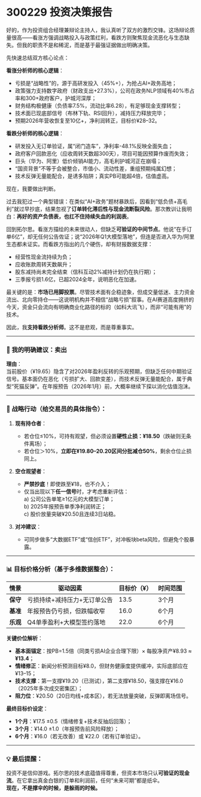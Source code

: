 # 300229 投资决策报告

好的，作为投资组合经理兼辩论主持人，我认真听了双方的激烈交锋。这场辩论质量很高——看涨方强调战略投入与政策红利，看跌方则聚焦现金流恶化与生态缺失。但我的职责不是和稀泥，而是基于最强证据做出明确决策。

先快速总结双方核心论点：

**看涨分析师的核心逻辑**：  
- 亏损是“战略性”的，源于高研发投入（45%+），为抢占AI+政务高地；  
- 政策强力支持数字政府（财政支出+27.3%），公司在政务NLP领域有40%市占率和300+政府客户，护城河深厚；  
- 财务结构极健康（负债率7.5%，流动比率6.28），有足够现金支撑转型；  
- 技术面已现底部信号（布林下轨、RSI回升），减持压力释放完毕；  
- 预期2026年营收恢复至10亿+，净利润转正，目标价¥28–32。

**看跌分析师的核心逻辑**：  
- 研发投入无订单验证，属“闭门造车”，净利率-48.1%反映全面失血；  
- 政府客户回款恶化（应收周转天数超300天），项目可能因预算作废而失效；  
- 巨头（华为、阿里）低价倾销AI能力，高毛利护城河正在崩塌；  
- “国资背景”不等于会被整合，市值小、流动性差，重组预期纯属幻想；  
- 技术反弹无量能配合，是诱多陷阱；真实PB可能超4倍，估值虚高。

现在，我要做出判断。

过去我犯过一个典型错误：在类似“AI+政务”题材暴跌后，因看到“低负债+高毛利”就过早抄底，结果忽视了**订单转化滞后性与现金流断裂风险**。那次教训让我明白：**再好的资产负债表，也扛不住持续失血的利润表**。

回到拓尔思。看涨方描绘的未来很动人，但缺乏**可验证的中间节点**。他说“在手订单6亿”，却无任何公告佐证；说“2026年Q1大模型落地”，但连是否进入华为/阿里生态都未证实。而看跌方指出的几个硬伤，却有财报数据支撑：  
- 经营性现金流持续为负；  
- 应收账款周转天数飙升；  
- 股东减持尚未完全结束（信科互动2%减持计划仍在执行期）；  
- 三季报亏损1.6亿，已超2024全年，说明恶化在加速。

最关键的是：**市场已用脚投票**。尽管技术面有企稳迹象，但成交量低迷、主力资金流出、北向零持仓——这说明机构并不相信“战略亏损”叙事。在AI赛道高度拥挤的今天，资金只会流向有明确商业化路径的标的（如科大讯飞），而非“可能有用”的技术。

因此，我**支持看跌分析师**。这不是悲观，而是尊重事实。

---

### 📌 我的明确建议：**卖出**

**理由**：  
当前股价（¥19.65）隐含了对2026年盈利反转的乐观预期，但缺乏任何中期验证信号。基本面仍在恶化（亏损扩大、回款变差），而技术反弹无量能配合，属于典型“死猫反弹”。在年报预告（2026年1月）前，大概率继续下探以消化估值泡沫。

---

### 🎯 战略行动（给交易员的具体指令）：

1. **现有持仓者**：  
   - 若仓位≤10%，可持有观望，但必须设置**硬性止损：¥18.50**（跌破则无条件离场）；  
   - 若仓位＞10%，**立即在¥19.80–20.20区间分批减仓50%**，剩余仓位止损同上。

2. **空仓观望者**：  
   - **严禁抄底**！即使跌至¥18，也不介入；  
   - 仅当出现以下**任一信号**时，才考虑重新评估：  
     a) 公司公告单笔≥1亿元的大模型订单；  
     b) 2025年报预告单季净利润转正；  
     c) 股价放量突破¥20.50且连续3日站稳。

3. **对冲建议**：  
   - 可同步做多“大数据ETF”或“信创ETF”，对冲板块beta风险，但避免个股暴露。

---

### 📊 目标价格分析（基于多维数据整合）：

| 情景        | 驱动因素                     | 目标价（¥） | 时间范围 |
|-------------|------------------------------|-------------|----------|
| **保守**    | 亏损持续+减持压力+无订单公告 | 13.5        | 3个月    |
| **基准**    | 年报预告仍亏损，但跌幅收窄   | 16.0        | 6个月    |
| **乐观**    | Q4单季盈利+大模型签约落地    | 22.0        | 6个月    |

**关键价位解析**：  
- **基本面锚定**：按PB=1.5倍（同类亏损AI企业合理下限）× 每股净资产¥8.93 ≈ **¥13.4**；  
- **情绪修正**：新闻分析预测目标¥8.0，但财务健康度提供缓冲，实际底部应在¥13–15；  
- **技术支撑**：第一支撑¥19.20（已测试），第二支撑¥18.50，强支撑在¥16.0（2025年多次成交密集区）；  
- **阻力位**：¥20.50（20日均线+成本区），若无法放量突破，反弹即离场信号。

**最终目标价设定**：  
- **1个月**：¥17.5 ±0.5（情绪修复+技术反抽后回落）；  
- **3个月**：¥14.0 ±1.0（年报预告前风险释放）；  
- **6个月**：¥16.0（若无改善）或 ¥22.0（若有订单验证）。

---

### 💡 最后提醒：

投资不是信仰游戏。拓尔思的技术底蕴值得尊重，但资本市场只认**可验证的现金流**。在它拿出真金白银的订单和利润前，任何“未来可期”都是纸伞。  
**现在，不是撑伞的时候，是躲雨的时候。**